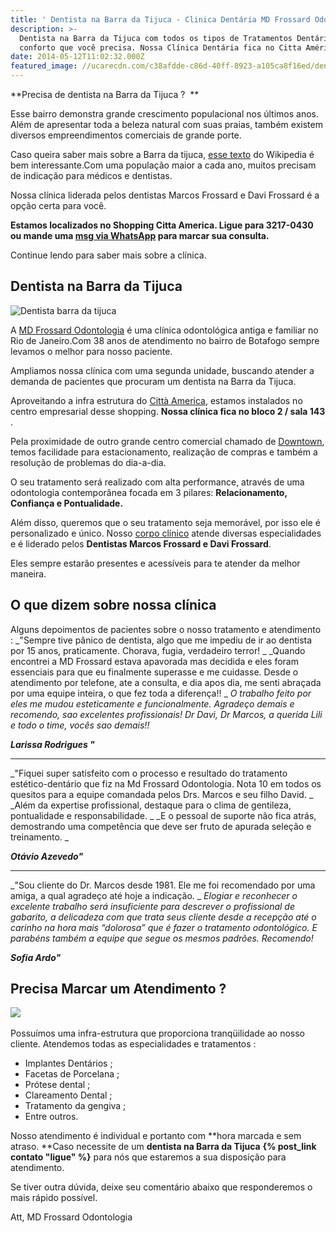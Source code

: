 ```yaml
---
title: ' Dentista na Barra da Tijuca - Clinica Dentária MD Frossard Odontologia'
description: >-
  Dentista na Barra da Tijuca com todos os tipos de Tratamentos Dentários e o
  conforto que você precisa. Nossa Clínica Dentária fica no Citta América.
date: 2014-05-12T11:02:32.000Z
featured_image: //ucarecdn.com/c38afdde-c86d-40ff-8923-a105ca8f16ed/dentista-na-barra-da-tijuca.jpg
---
```

**Precisa de dentista na Barra da Tijuca ?  ** 

Esse bairro demonstra grande crescimento populacional nos últimos anos. Além de apresentar toda a beleza natural com suas praias, também existem diversos empreendimentos comerciais de grande porte. 

Caso queira saber mais sobre a Barra da tijuca, [esse texto](https://pt.wikipedia.org/wiki/Barra_da_Tijuca) do Wikipedia é bem interessante.Com uma população maior a cada ano, muitos precisam de indicação para médicos e dentistas. 

Nossa clínica liderada pelos dentistas Marcos Frossard e Davi Frossard é a opção certa para você. 

**Estamos localizados no Shopping Citta America. Ligue para 3217-0430 ou mande uma [msg via WhatsApp](https://api.whatsapp.com/send?phone=55021976637803) para marcar sua consulta.** 

Continue lendo para saber mais sobre a clínica.

## Dentista na Barra da Tijuca

![Dentista barra da tijuca ](//ucarecdn.com/76345c37-98a0-457b-a71c-4dd16603ca51/Dentista-barra-da-tijuca-4-1024x682.jpg) 

A [MD Frossard Odontologia](/estrutura/) é uma clínica odontológica antiga e familiar no Rio de Janeiro.Com 38 anos de atendimento no bairro de Botafogo sempre levamos o melhor para nosso paciente. 

Ampliamos nossa clínica com uma segunda unidade, buscando atender a demanda de pacientes que procuram um dentista na Barra da Tijuca. 

Aproveitando a infra estrutura do [Città America](http://citta-america.com.br "Citta America"), estamos instalados no centro empresarial desse shopping. **Nossa clínica fica no bloco 2 / sala 143** . 

Pela proximidade de outro grande centro comercial chamado de [Downtown](http://downtown.com.br "Shoppin Downtown"), temos facilidade para estacionamento, realização de compras e também a resolução de problemas do dia-a-dia. 

O seu tratamento será realizado com alta performance, através de uma odontologia contemporânea focada em 3 pilares: **Relacionamento, Confiança e Pontualidade.** 

Além disso, queremos que o seu tratamento seja memorável, por isso ele é personalizado e único. Nosso [corpo clínico](/equipe/) atende diversas especialidades e é liderado pelos **Dentistas Marcos Frossard e Davi Frossard**. 

Eles sempre estarão presentes e acessíveis para te atender da melhor maneira.

## O que dizem sobre nossa clínica 

Alguns depoimentos de pacientes sobre o nosso tratamento e atendimento : _"Sempre tive pânico de dentista, algo que me impediu de ir ao dentista por 15 anos, praticamente. Chorava, fugia, verdadeiro terror! _ _Quando encontrei a MD Frossard estava apavorada mas decidida e eles foram essenciais para que eu finalmente superasse e me cuidasse. Desde o atendimento por telefone, ate a consulta, e dia apos dia, me senti abraçada por uma equipe inteira, o que fez toda a diferença!! _ _O trabalho feito por eles me mudou esteticamente e funcionalmente. Agradeço demais e recomendo, sao excelentes profissionais! Dr Davi, Dr Marcos, a querida Lili e todo o time, vocês sao demais!!_ 

**_Larissa Rodrigues "_**

- - -

_"Fiquei super satisfeito com o processo e resultado do tratamento estético-dentário que fiz na Md Frossard Odontologia. Nota 10 em todos os quesitos para a equipe comandada pelos Drs. Marcos e seu filho David. _ _Além da expertise profissional, destaque para o clima de gentileza, pontualidade e responsabilidade. _ _E o pessoal de suporte não fica atrás, demostrando uma competência que deve ser fruto de apurada seleção e treinamento. _ 

**_Otávio Azevedo"_**

- - -

_"Sou cliente do Dr. Marcos desde 1981. Ele me foi recomendado por uma amiga, a qual agradeço até hoje a indicação. _ _Elogiar e reconhecer o excelente trabalho será insuficiente para descrever o profissional de gabarito, a delicadeza com que trata seus cliente desde a recepção até o carinho na hora mais “dolorosa” que é fazer o tratamento odontológico. E parabéns também a equipe que segue os mesmos padrões. Recomendo!_ 

**_Sofia Ardo"_**

## Precisa Marcar um Atendimento ?

![](//ucarecdn.com/72f2c2a5-1d27-4ee1-abe9-bd257971ec02/dentista-na-barra-da-tijuca-RJ.jpg)   

Possuímos uma infra-estrutura que proporciona tranqüilidade ao nosso cliente. Atendemos todas as especialidades e tratamentos :

* Implantes Dentários ;
* Facetas de Porcelana ;
* Prótese dental ;
* Clareamento Dental ;
* Tratamento da gengiva ;
* Entre outros.

Nosso atendimento é individual e portanto com **hora marcada e sem atraso. **Caso necessite de um **dentista na Barra da Tijuca** **{% post_link contato "ligue" %}** para nós que estaremos a sua disposição para atendimento. 

Se tiver outra dúvida, deixe seu comentário abaixo que responderemos o mais rápido possível. 

Att, MD Frossard Odontologia
